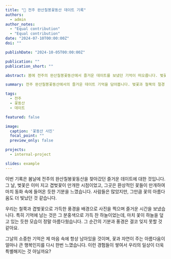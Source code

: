 ```yaml
---
title: "🌸 전주 완산칠봉꽃동산 데이트 기록"
authors:
  - admin
author_notes:
  - "Equal contribution"
  - "Equal contribution"
date: "2024-07-10T00:00:00Z"
doi: ""

publishDate: "2024-10-05T00:00:00Z"

publication: ""
publication_short: ""

abstract: 봄에 전주의 완산칠봉꽃동산에서 즐거운 데이트를 보냈던 기억이 떠오릅니다. 벚꽃이 다 지고 겹벚꽃이 만개할 때쯤 방문했는데, 그곳은 정말 아름다운 풍경으로 가득 차 있었습니다. 많은 사람들로 붐비는 가운데, 철쭉과 겹벚꽃이 어우러져 절경을 이루었고, 그 순간의 아름다움을 지금도 잊지 못합니다.

summary: 전주 완산칠봉꽃동산에서의 즐거운 데이트 기억을 담아봅니다. 벚꽃과 철쭉의 절경 속에서 특별한 순간을 경험했습니다.

tags:
  - 전주
  - 꽃동산
  - 데이트

featured: false

image:
  caption: '꽃동산 사진'
  focal_point: ""
  preview_only: false

projects:
  - internal-project

slides: example
---
```



이번 기록은 봄날에 전주의 완산칠봉꽃동산을 찾아갔던 즐거운 데이트에 대한 것입니다. 그 날, 벚꽃은 이미 지고 겹벚꽃이 만개한 시점이었고, 그곳은 환상적인 꽃들이 만개하여 마치 동화 속에 들어온 듯한 기분을 느꼈습니다. 사람들은 많았지만, 그만큼 꽃의 아름다움도 더 빛났던 것 같습니다.

우리는 철쭉과 겹벚꽃으로 가득한 풍경을 배경으로 사진을 찍으며 즐거운 시간을 보냈습니다. 특히 기억에 남는 것은 그 분홍색으로 가득 찬 하늘이었는데, 마치 꽃이 하늘을 덮고 있는 듯한 모습이 정말 아름다웠습니다. 그 순간의 기분과 풍경은 결코 잊지 못할 것 같아요.

그날의 소중한 기억은 제 마음 속에 항상 남아있을 것이며, 꽃과 자연이 주는 아름다움이 얼마나 큰 행복인지를 다시 한번 느꼈습니다. 이런 경험들이 쌓여서 우리의 일상이 더욱 특별해지는 것 아닐까요?
